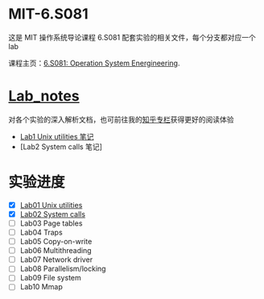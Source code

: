 # MIT-6.S081
这是 MIT 操作系统导论课程 6.S081 配套实验的相关文件，每个分支都对应一个 lab

课程主页：[6.S081: Operation System Energineering](https://pdos.csail.mit.edu/6.828/2021/schedule.html).
# [Lab_notes](https://github.com/Deconx/MIT-6.S081/tree/master/Lab_notes)
对各个实验的深入解析文档，也可前往我的[知乎专栏](https://www.zhihu.com/column/c_1502374640542023680)获得更好的阅读体验
- [Lab1 Unix utilities 笔记](https://github.com/Deconx/MIT-6.S081/blob/master/Lab_notes/6.S081-Lab1%20Unix%20utilities.md)
- [Lab2 System calls 笔记]
# 实验进度
- [x] [Lab01 Unix utilities](https://github.com/Deconx/MIT-6.S081/tree/util)
- [x] [Lab02 System calls](https://github.com/Deconx/MIT-6.S081/tree/syscall)  
- [ ] Lab03 Page tables
- [ ] Lab04 Traps
- [ ] Lab05 Copy-on-write
- [ ] Lab06 Multithreading
- [ ] Lab07 Network driver
- [ ] Lab08 Parallelism/locking
- [ ] Lab09 File system
- [ ] Lab10 Mmap